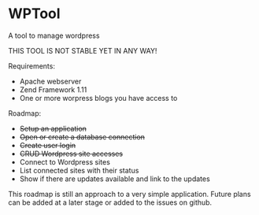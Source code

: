 WPTool
======

A tool to manage wordpress

THIS TOOL IS NOT STABLE YET IN ANY WAY!

Requirements:
* Apache webserver
* Zend Framework 1.11
* One or more worpress blogs you have access to

Roadmap:
* ~~Setup an application~~
* ~~Open or create a database connection~~
* ~~Create user login~~
* ~~CRUD Wordpress site accesses~~
* Connect to Wordpress sites
* List connected sites with their status
* Show if there are updates available and link to the updates

This roadmap is still an approach to a very simple application. 
Future plans can be added at a later stage or added to the issues on github.
